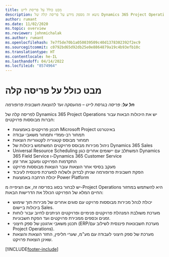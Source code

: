 ```yaml
---
title: מבט כולל על פריסת לייט
description: נושא זה מספק מידע על פריסה קלה‬ של Dynamics 365 Project Operations.
author: rumant
ms.date: 11/02/2020
ms.topic: overview
ms.reviewer: johnmichalak
ms.author: rumant
ms.openlocfilehash: 7e7f5de70b1a050039509c40d1378302392f2ec9
ms.sourcegitcommit: c0792bd65d92db25e0e8864879a19c4b93efb10c
ms.translationtype: HT
ms.contentlocale: he-IL
ms.lasthandoff: 04/14/2022
ms.locfileid: "8574964"
---
```

# <a name="lite-deployment-overview"></a>מבט כולל על פריסה קלה

_**חל על**: פריסה בגרסת לייט – מהעסקה ועד להוצאת חשבונית פרופורמה_

לפריסה קלה‬ של Dynamics 365 Project Operations יש את היכולות הבאות עבור חברות מבוססות פרויקטים:

- תכנון פרויקטים באמצעות Microsoft Project באינטרנט
- תמחור רב-ממדי ותמחור משאבי עבודה
- תמחור מבוסס קטגוריה לקטגוריות הוצאות
- ניהול מכירות מבוסס פרויקטים המשתמש ביכולות של Dynamics 365 Sales
- Universal Resource Scheduling המשתלב עם יישומים אחרים כגון Dynamics 365 Field Service ו-Dynamics 365 Customer Service
- התקדמות הפרויקט ומעקב אחר זמן
- מעקב בסיסי אחר הוצאות עובר הוצאות מבוססות פרויקט
- הפקת חשבונית פרופורמה שניתן לבדוק ולשלוח למערכת פיננסית לעיבוד
- יכולת הרחבה באמצעות Power Platform

יש לבחור בסוג בפריסה זה, אם הציפייה מ-Project Operations היא להשתמש במחזור החיים המלא של הפרויקט הכולל את הדרישות הבאות:

- יכולת לנהל מכירות מבוססות פרויקט עם סוגים אחרים של מכירות תוך שימוש ביכולות ביישום Sales.
- מערכת משולבת המנהלת פרויקטים פנימיים ופרויקטים הניתנים לחיוב עבור לוחות זמנים וכספים ממכירת פרויקטים ועד הפקת חשבוניות.
- תכנון משאבי ארגונון של ספק חיצוני (ERP/מערכת חשבונאות פיננסית לשילוב עם Project Operations‏)‎.
- מערכת של ספק חיצוני לעבודה עם מע"מ, שערי חליפין, החזר הוצאות והוצאות שאינן הוצאות פרויקט.


[!INCLUDE[footer-include](../includes/footer-banner.md)]